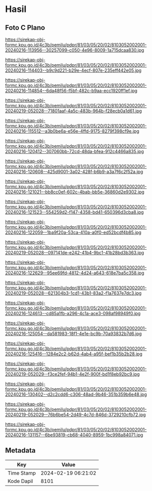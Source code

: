 # Hasil

## Foto C Plano

https://sirekap-obj-formc.kpu.go.id/4c3b/pemilu/pdpr/81/03/05/20/02/8103052002001-20240216-113956--30257099-c050-4e96-8009-1a715dcaa830.jpg

https://sirekap-obj-formc.kpu.go.id/4c3b/pemilu/pdpr/81/03/05/20/02/8103052002001-20240216-114403--b9c9d221-b29e-4ecf-807e-235eff442e05.jpg

https://sirekap-obj-formc.kpu.go.id/4c3b/pemilu/pdpr/81/03/05/20/02/8103052002001-20240216-114854--6da48f56-f5bf-482c-b9aa-ecc1920ff1ef.jpg

https://sirekap-obj-formc.kpu.go.id/4c3b/pemilu/pdpr/81/03/05/20/02/8103052002001-20240219-052028--71801aaf-4a5c-483b-964b-f28ecb0a1d61.jpg

https://sirekap-obj-formc.kpu.go.id/4c3b/pemilu/pdpr/81/03/05/20/02/8103052002001-20240216-115512--a3b0be6a-e56e-4ffd-9175-8279f398cf9e.jpg

https://sirekap-obj-formc.kpu.go.id/4c3b/pemilu/pdpr/81/03/05/20/02/8103052002001-20240216-120412--307060bb-72cd-48da-bfea-912c4466a835.jpg

https://sirekap-obj-formc.kpu.go.id/4c3b/pemilu/pdpr/81/03/05/20/02/8103052002001-20240216-120608--425d9001-3a02-428f-b6b9-a3a7f6c2f52a.jpg

https://sirekap-obj-formc.kpu.go.id/4c3b/pemilu/pdpr/81/03/05/20/02/8103052002001-20240216-121021--bb8cc0ef-602c-4bab-bb5e-36860d2e9302.jpg

https://sirekap-obj-formc.kpu.go.id/4c3b/pemilu/pdpr/81/03/05/20/02/8103052002001-20240216-121523--554259d2-f147-4358-bd41-650396d3cba8.jpg

https://sirekap-obj-formc.kpu.go.id/4c3b/pemilu/pdpr/81/03/05/20/02/8103052002001-20240216-122059--1ba9f20a-53ca-410a-a0f0-ed52bcdf4b85.jpg

https://sirekap-obj-formc.kpu.go.id/4c3b/pemilu/pdpr/81/03/05/20/02/8103052002001-20240219-052028--097141de-e242-41b4-9bc1-41b28bd3b363.jpg

https://sirekap-obj-formc.kpu.go.id/4c3b/pemilu/pdpr/81/03/05/20/02/8103052002001-20240216-122629--95ee69fd-4812-4d24-a643-618e7ba5c358.jpg

https://sirekap-obj-formc.kpu.go.id/4c3b/pemilu/pdpr/81/03/05/20/02/8103052002001-20240219-052028--621304b3-1cd1-43b1-83a2-f1a7637e7dc3.jpg

https://sirekap-obj-formc.kpu.go.id/4c3b/pemilu/pdpr/81/03/05/20/02/8103052002001-20240216-124613--cd85a1fb-a296-4c1a-ace3-098af98949f0.jpg

https://sirekap-obj-formc.kpu.go.id/4c3b/pemilu/pdpr/81/03/05/20/02/8103052002001-20240216-125054--da581983-18f1-4e1e-bc9b-70a93832b7d6.jpg

https://sirekap-obj-formc.kpu.go.id/4c3b/pemilu/pdpr/81/03/05/20/02/8103052002001-20240216-125416--1284e2c2-b62d-4ab4-a95f-bef1b35b2b28.jpg

https://sirekap-obj-formc.kpu.go.id/4c3b/pemilu/pdpr/81/03/05/20/02/8103052002001-20240219-052029--f3ce2fef-94b1-4e2f-900f-bd1f8eb92bc9.jpg

https://sirekap-obj-formc.kpu.go.id/4c3b/pemilu/pdpr/81/03/05/20/02/8103052002001-20240216-130402--d2c2cdd6-c306-48ad-9b46-351b359b6e48.jpg

https://sirekap-obj-formc.kpu.go.id/4c3b/pemilu/pdpr/81/03/05/20/02/8103052002001-20240219-052029--76b6be54-2d49-4c7d-846d-3729210cfb72.jpg

https://sirekap-obj-formc.kpu.go.id/4c3b/pemilu/pdpr/81/03/05/20/02/8103052002001-20240216-131157--6be93819-cb68-4040-8959-1bc998a84071.jpg


## Metadata

| Key        | Value               |
| ---------- | ------------------- |
| Time Stamp | 2024-02-19 06:21:02 |
| Kode Dapil | 8101                |



